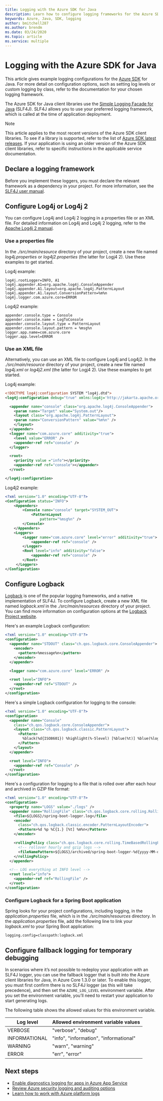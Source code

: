 ```yaml
---
title: Logging with the Azure SDK for Java
description: Learn how to configure logging frameworks for the Azure SDK for Java client libraries
keywords: Azure, Java, SDK, logging
author: bmitchell287
ms.author: brendm
ms.date: 03/24/2020
ms.topic: article
ms.service: multiple
---
```


# Logging with the Azure SDK for Java

This article gives example logging configurations for the [Azure SDK](https://azure.microsoft.com/downloads/) for Java. For more detail on configuration options, such as setting log levels or custom logging by class, refer to the documentation for your chosen logging framework.

The Azure SDK for Java client libraries use the [Simple Logging Facade for Java](https://www.slf4j.org/) (SLF4J). SLF4J allows you to use your preferred logging framework, which is called at the time of application deployment.

> [!NOTE]
> This article applies to the most recent versions of the Azure SDK client libraries. To see if a library is supported, refer to the list of [Azure SDK latest releases](https://azure.github.io/azure-sdk/releases/latest/java.html). If your application is using an older version of the Azure SDK client libraries, refer to specific instructions in the applicable service documentation.

## Declare a logging framework

Before you implement these loggers, you must declare the relevant framework as a dependency in your project. For more information, see the  [SLF4J user manual](http://www.slf4j.org/manual.html#projectDep).

## Configure Log4j or Log4j 2

You can configure Log4j and Log4j 2 logging in a properties file or an XML file. For detailed information on Log4j and Log4j 2 logging, refer to the [Apache Log4j 2 manual](https://logging.apache.org/log4j/2.x/manual/configuration.html).

### Use a properties file

In the *./src/main/resource* directory of your project, create a new file named *log4j.properties* or *log4j2.properties* (the latter for Logj4 2). Use these examples to get started.

Log4j example:

```properties
log4j.rootLogger=INFO, A1
log4j.appender.A1=org.apache.log4j.ConsoleAppender
log4j.appender.A1.layout=org.apache.log4j.PatternLayout
log4j.appender.A1.layout.ConversionPattern=%m%n
log4j.logger.com.azure.core=ERROR
```

Log4j2 example:

```properties
appender.console.type = Console
appender.console.name = LogToConsole
appender.console.layout.type = PatternLayout
appender.console.layout.pattern = %msg%n
logger.app.name=com.azure.core
logger.app.level=ERROR
```

### Use an XML file

Alternatively, you can use an XML file to configure Log4j and Log4j2. In the *./src/main/resource* directory of your project, create a new file named *log4j.xml* or *log4j2.xml* (the latter for Logj4 2). Use these examples to get started.

Log4j example:

```xml
<!DOCTYPE log4j:configuration SYSTEM "log4j.dtd">
<log4j:configuration debug="true" xmlns:log4j='http://jakarta.apache.org/log4j/'>

  <appender name="console" class="org.apache.log4j.ConsoleAppender">
    <param name="Target" value="System.out"/>
    <layout class="org.apache.log4j.PatternLayout">
    <param name="ConversionPattern" value="%m%n" />
    </layout>
  </appender>
  <logger name="com.azure.core" additivity="true">
	<level value="ERROR" />
	<appender-ref ref="console" />
  </logger>

  <root>
    <priority value ="info"></priority>
    <appender-ref ref="console"></appender>
  </root>

</log4j:configuration>
```

Log4j2 example:

```xml
<?xml version="1.0" encoding="UTF-8"?>
<Configuration status="INFO">
    <Appenders>
        <Console name="console" target="SYSTEM_OUT">
            <PatternLayout
                pattern="%msg%n" />
        </Console>
    </Appenders>
    <Loggers>
        <Logger name="com.azure.core" level="error" additivity="true">
            <appender-ref ref="console" />
        </Logger>
        <Root level="info" additivity="false">
            <appender-ref ref="console" />
        </Root>
     </Loggers>
</Configuration>
```

## Configure Logback

[Logback](https://logback.qos.ch/manual/introduction.html) is one of the popular logging frameworks, and a native implementation of SLF4J. To configure Logback, create a new XML file named *logback.xml* in the *./src/main/resources* directory of your project. You can find more information on configuration options at the [Logback Project website](https://logback.qos.ch/manual/configuration.html).

Here's an example Logback configuration:

```xml
<?xml version="1.0" encoding="UTF-8"?>
<configuration>
  <appender name="STDOUT" class="ch.qos.logback.core.ConsoleAppender">
    <encoder>
      <pattern>%message%n</pattern>
    </encoder>
  </appender>

  <logger name="com.azure.core" level="ERROR" />

  <root level="INFO">
    <appender-ref ref="STDOUT" />
  </root>
</configuration>
```

Here's a simple Logback configuration for logging to the console:

```xml
<?xml version="1.0" encoding="UTF-8"?>
<configuration>
  <appender name="Console"
    class="ch.qos.logback.core.ConsoleAppender">
    <layout class="ch.qos.logback.classic.PatternLayout">
      <Pattern>
        %black(%d{ISO8601}) %highlight(%-5level) [%blue(%t)] %blue(%logger{100}): %msg%n%throwable
      </Pattern>
    </layout>
  </appender>

  <root level="INFO">
    <appender-ref ref="Console" />
  </root>
</configuration>
```

Here's a configuration for logging to a file that is rolled over after each hour and archived in GZIP file format:

```xml
<?xml version="1.0" encoding="UTF-8"?>
<configuration>
  <property name="LOGS" value="./logs" />
  <appender name="RollingFile" class="ch.qos.logback.core.rolling.RollingFileAppender">
    <file>${LOGS}/spring-boot-logger.log</file>
    <encoder
      class="ch.qos.logback.classic.encoder.PatternLayoutEncoder">
      <Pattern>%d %p %C{1.} [%t] %m%n</Pattern>
    </encoder>

    <rollingPolicy class="ch.qos.logback.core.rolling.TimeBasedRollingPolicy">
      <!-- rollover hourly and gzip logs -->
      <fileNamePattern>${LOGS}/archived/spring-boot-logger-%d{yyyy-MM-dd-HH}.log.gz</fileNamePattern>
    </rollingPolicy>
  </appender>

  <!-- LOG everything at INFO level -->
  <root level="info">
    <appender-ref ref="RollingFile" />
  </root>
</configuration>
```

### Configure Logback for a Spring Boot application

Spring looks for your project configurations, including logging, in the *application.properties* file, which is in the *./src/main/resources* directory. In the *application.properties* file, add the following line to link your *logback.xml* to your Spring Boot application:

```properties
logging.config=classpath:logback.xml
```

## Configure fallback logging for temporary debugging

In scenarios where it’s not possible to redeploy your application with an SLF4J logger, you can use the fallback logger that is built into the Azure client libraries for Java, in Azure Core 1.3.0 or later. To enable this logger, you must first confirm there is no SLF4J logger (as this will take precedence), and then set the `AZURE_LOG_LEVEL` environment variable. After you set the environment variable, you’ll need to restart your application to start generating logs.

The following table shows the allowed values for this environment variable.

|Log level   |Allowed environment variable values   |
|----------|-----------|
|VERBOSE   |"verbose", "debug"     |
|INFORMATIONAL|"info", "information", "informational"  |
|WARNING     |"warn", "warning"       |
|ERROR    |"err", "error"  |

## Next steps

- [Enable diagnostics logging for apps in Azure App Service](/azure/app-service/troubleshoot-diagnostic-logs) 
- [Review Azure security logging and auditing options](/azure/security/fundamentals/log-audit)
- [Learn how to work with Azure platform logs](/azure/azure-monitor/platform/platform-logs-overview)
